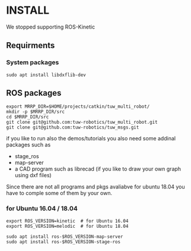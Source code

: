 # INSTALL
We stopped supporting ROS-Kinetic

## Requirments
### System packages
```
sudo apt install libdxflib-dev

```
## ROS packages
```
export MRRP_DIR=$HOME/projects/catkin/tuw_multi_robot/
mkdir -p $MRRP_DIR/src
cd $MRRP_DIR/src
git clone git@github.com:tuw-robotics/tuw_multi_robot.git 
git clone git@github.com:tuw-robotics/tuw_msgs.git 
```

if you like to run also the demos/tutorials you also need some addinal packages such as
- stage_ros
- map-server
- a CAD program such as librecad (if you like to draw your own graph using dxf files) 

Since there are not all programs and pkgs avaliabve for ubuntu 18.04 you have to comple some of them by your own.
### for Ubuntu 16.04 /  18.04

```
export ROS_VERSION=kinetic  # for Ubuntu 16.04
export ROS_VERSION=melodic  # for Ubuntu 18.04

sudo apt install ros-$ROS_VERSION-map-server
sudo apt install ros-$ROS_VERSION-stage-ros
